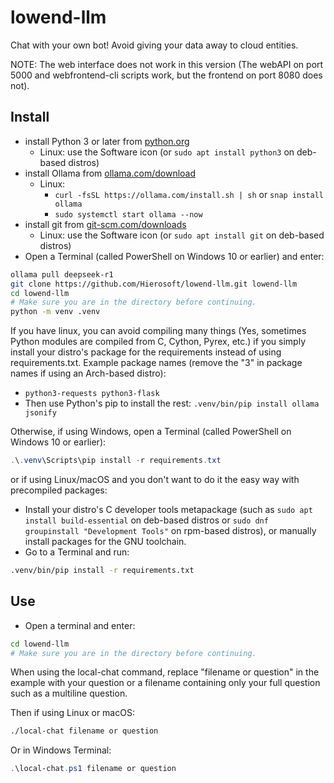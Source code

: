 # lowend-llm
Chat with your own bot! Avoid giving your data away to cloud entities.

NOTE: The web interface does not work in this version (The webAPI on port 5000 and webfrontend-cli scripts work, but the frontend on port 8080 does not).

## Install
- install Python 3 or later from [python.org](https://python.org)
  - Linux: use the Software icon (or `sudo apt install python3` on deb-based distros)
- install Ollama from [ollama.com/download](https://ollama.com/download)
  - Linux:
    - `curl -fsSL https://ollama.com/install.sh | sh`
      or `snap install ollama`
    - `sudo systemctl start ollama --now`
- install git from [git-scm.com/downloads](https://git-scm.com/downloads)
  - Linux: use the Software icon (or `sudo apt install git` on deb-based distros)
- Open a Terminal (called PowerShell on Windows 10 or earlier) and enter:
```bash
ollama pull deepseek-r1
git clone https://github.com/Hierosoft/lowend-llm.git lowend-llm
cd lowend-llm
# Make sure you are in the directory before continuing.
python -m venv .venv
```

If you have linux, you can avoid compiling many things (Yes, sometimes
Python modules are compiled from C, Cython, Pyrex, etc.) if you simply
install your distro's package for the requirements instead of using
requirements.txt. Example package names (remove the "3" in package names
if using an Arch-based distro):
- `python3-requests python3-flask`
- Then use Python's pip to install the rest:
  `.venv/bin/pip install ollama jsonify`


Otherwise, if using Windows, open a Terminal (called PowerShell on Windows 10 or earlier):
```PowerShell
.\.venv\Scripts\pip install -r requirements.txt
```
or if using Linux/macOS and you don't want to do it the easy way with precompiled packages:
- Install your distro's C developer tools metapackage (such as `sudo apt install build-essential` on deb-based distros or `sudo dnf groupinstall "Development Tools"` on rpm-based distros), or manually install packages for the GNU toolchain.
- Go to a Terminal and run:
```bash
.venv/bin/pip install -r requirements.txt
```

## Use
- Open a terminal and enter:
```bash
cd lowend-llm
# Make sure you are in the directory before continuing.
```

When using the local-chat command, replace
"filename or question" in the example with your question or a filename
containing only your full question such as a multiline question.

Then if using Linux or macOS:
```bash
./local-chat filename or question
```

Or in Windows Terminal:
```PowerShell
.\local-chat.ps1 filename or question
```

